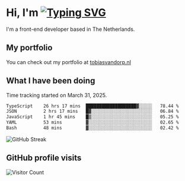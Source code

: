 # Hi, I'm [![Typing SVG](https://readme-typing-svg.demolab.com?font=Fira+Code&pause=1000&width=435&lines=tobiasvdorp)](https://git.io/typing-svg)

I'm a front-end developer based in The Netherlands.

## My portfolio

You can check out my portfolio at [tobiasvandorp.nl](https://www.tobiasvandorp.nl/)

## What I have been doing

Time tracking started on March 31, 2025.

<!--START_SECTION:waka-->

```txt
TypeScript    26 hrs 17 mins  ███████████████████▓░░░░░   78.44 %
JSON          2 hrs 17 mins   █▓░░░░░░░░░░░░░░░░░░░░░░░   06.84 %
JavaScript    1 hr 45 mins    █▒░░░░░░░░░░░░░░░░░░░░░░░   05.25 %
YAML          53 mins         ▓░░░░░░░░░░░░░░░░░░░░░░░░   02.65 %
Bash          48 mins         ▓░░░░░░░░░░░░░░░░░░░░░░░░   02.42 %
```

<!--END_SECTION:waka-->

![GitHub Streak](https://streak-stats.demolab.com?user=tobiasvdorp&theme=dark&hide_border=true&mode=weekly&background=36%2C6400A6%2C000000)

## GitHub profile visits

![Visitor Count](https://profile-counter.glitch.me/tobiasvdorp/count.svg)
